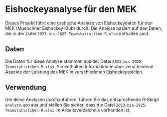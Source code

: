 # Eishockeyanalyse für den MEK

Dieses Projekt führt eine grafische Analyse von Eishockeydaten für den MEK (Muenchner Eishockey Klub) durch. Die Analyse basiert auf den Daten, die in der Datei `2023-bis-2025-Teamstatistiken-R.xlsx` enthalten sind.

## Daten

Die Daten für diese Analyse stammen aus der Datei `2023-bis-2025-Teamstatistiken-R.xlsx`. Sie enthalten Informationen über verschiedene Aspekte der Leistung des MEK in verschiedenen Eishockeyspielen.

## Verwendung

Um diese Analysen durchzuführen, führen Sie das entsprechende R-Skript `analyze.qmd` aus und stellen Sie sicher, dass die Datei `2023-bis-2025-Teamstatistiken-R.xlsx` im Arbeitsverzeichnis vorhanden ist.
